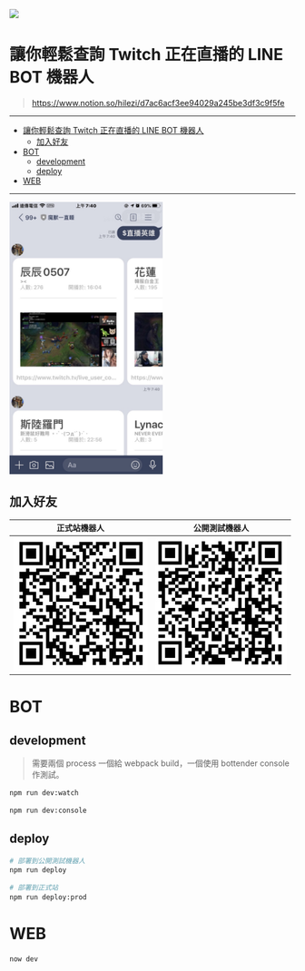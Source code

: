 [![](https://img.shields.io/badge/CHANGELOG-conventional%20changelog-informational)](./CHANGELOG.md)

# 讓你輕鬆查詢 Twitch 正在直播的 LINE BOT 機器人

> https://www.notion.so/hilezi/d7ac6acf3ee94029a245be3df3c9f5fe

---

- [讓你輕鬆查詢 Twitch 正在直播的 LINE BOT 機器人](#讓你輕鬆查詢-twitch-正在直播的-line-bot-機器人)
  - [加入好友](#加入好友)
- [BOT](#bot)
  - [development](#development)
  - [deploy](#deploy)
- [WEB](#web)

---

<img src="./public/2020-01-18-07-46-41.png" height="480" />

## 加入好友

| 正式站機器人 | 公開測試機器人 |
| ---------- | ------------ |
| <img src="./public/正式站機器人.png" /> | <img src="./public/公開測試機器人.png" /> |

# BOT

## development

> 需要兩個 process 一個給 webpack build，一個使用 bottender console 作測試。

```sh
npm run dev:watch
```

```sh
npm run dev:console
```

## deploy

```sh
# 部署到公開測試機器人
npm run deploy
```

```sh
# 部署到正式站
npm run deploy:prod
```

# WEB

```sh
now dev
```
